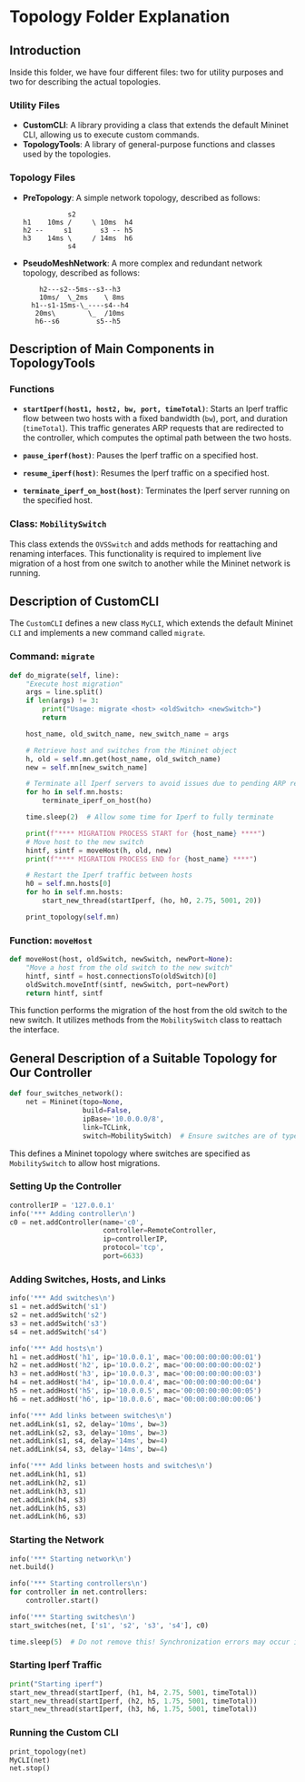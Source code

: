 # Topology Folder Explanation

## Introduction

Inside this folder, we have four different files: two for utility purposes and two for describing the actual topologies.

### Utility Files

- **CustomCLI**: A library providing a class that extends the default Mininet CLI, allowing us to execute custom commands.
- **TopologyTools**: A library of general-purpose functions and classes used by the topologies.

### Topology Files

- **PreTopology**: A simple network topology, described as follows:
    ```
               s2
    h1    10ms /     \ 10ms  h4
    h2 --     s1       s3 -- h5
    h3    14ms \     / 14ms  h6
               s4
    ```

- **PseudoMeshNetwork**: A more complex and redundant network topology, described as follows:
    ```
        h2---s2--5ms--s3--h3
        10ms/  \_2ms    \ 8ms
      h1--s1-15ms-\_----s4--h4
       20ms\        \_  /10ms
       h6--s6         s5--h5
    ```

## Description of Main Components in TopologyTools

### Functions

- **`startIperf(host1, host2, bw, port, timeTotal)`**: Starts an Iperf traffic flow between two hosts with a fixed bandwidth (`bw`), port, and duration (`timeTotal`). This traffic generates ARP requests that are redirected to the controller, which computes the optimal path between the two hosts.
  
- **`pause_iperf(host)`**: Pauses the Iperf traffic on a specified host.

- **`resume_iperf(host)`**: Resumes the Iperf traffic on a specified host.

- **`terminate_iperf_on_host(host)`**: Terminates the Iperf server running on the specified host.

### Class: `MobilitySwitch`

This class extends the `OVSSwitch` and adds methods for reattaching and renaming interfaces. This functionality is required to implement live migration of a host from one switch to another while the Mininet network is running.

## Description of CustomCLI

The `CustomCLI` defines a new class `MyCLI`, which extends the default Mininet `CLI` and implements a new command called `migrate`. 

### Command: `migrate`

```python
def do_migrate(self, line):
    "Execute host migration"
    args = line.split()
    if len(args) != 3:
        print("Usage: migrate <host> <oldSwitch> <newSwitch>")      
        return

    host_name, old_switch_name, new_switch_name = args

    # Retrieve host and switches from the Mininet object
    h, old = self.mn.get(host_name, old_switch_name)
    new = self.mn[new_switch_name]

    # Terminate all Iperf servers to avoid issues due to pending ARP requests
    for ho in self.mn.hosts:
        terminate_iperf_on_host(ho)

    time.sleep(2)  # Allow some time for Iperf to fully terminate

    print(f"**** MIGRATION PROCESS START for {host_name} ****")
    # Move host to the new switch
    hintf, sintf = moveHost(h, old, new)
    print(f"**** MIGRATION PROCESS END for {host_name} ****")

    # Restart the Iperf traffic between hosts
    h0 = self.mn.hosts[0]
    for ho in self.mn.hosts:
        start_new_thread(startIperf, (ho, h0, 2.75, 5001, 20))

    print_topology(self.mn)
```

### Function: `moveHost`

```python
def moveHost(host, oldSwitch, newSwitch, newPort=None):
    "Move a host from the old switch to the new switch"
    hintf, sintf = host.connectionsTo(oldSwitch)[0]
    oldSwitch.moveIntf(sintf, newSwitch, port=newPort)
    return hintf, sintf
```

This function performs the migration of the host from the old switch to the new switch. It utilizes methods from the `MobilitySwitch` class to reattach the interface.

## General Description of a Suitable Topology for Our Controller

```python
def four_switches_network():
    net = Mininet(topo=None,
                  build=False,
                  ipBase='10.0.0.0/8', 
                  link=TCLink, 
                  switch=MobilitySwitch)  # Ensure switches are of type MobilitySwitch!
```

This defines a Mininet topology where switches are specified as `MobilitySwitch` to allow host migrations.

### Setting Up the Controller

```python
controllerIP = '127.0.0.1'
info('*** Adding controller\n')
c0 = net.addController(name='c0',
                       controller=RemoteController,
                       ip=controllerIP,
                       protocol='tcp',
                       port=6633)
```

### Adding Switches, Hosts, and Links

```python
info('*** Add switches\n')
s1 = net.addSwitch('s1')
s2 = net.addSwitch('s2')
s3 = net.addSwitch('s3')
s4 = net.addSwitch('s4')

info('*** Add hosts\n')
h1 = net.addHost('h1', ip='10.0.0.1', mac='00:00:00:00:00:01')
h2 = net.addHost('h2', ip='10.0.0.2', mac='00:00:00:00:00:02')
h3 = net.addHost('h3', ip='10.0.0.3', mac='00:00:00:00:00:03')
h4 = net.addHost('h4', ip='10.0.0.4', mac='00:00:00:00:00:04')
h5 = net.addHost('h5', ip='10.0.0.5', mac='00:00:00:00:00:05')
h6 = net.addHost('h6', ip='10.0.0.6', mac='00:00:00:00:00:06')

info('*** Add links between switches\n')
net.addLink(s1, s2, delay='10ms', bw=3)
net.addLink(s2, s3, delay='10ms', bw=3)
net.addLink(s1, s4, delay='14ms', bw=4)
net.addLink(s4, s3, delay='14ms', bw=4)

info('*** Add links between hosts and switches\n')
net.addLink(h1, s1)
net.addLink(h2, s1)
net.addLink(h3, s1)
net.addLink(h4, s3)
net.addLink(h5, s3)
net.addLink(h6, s3)
```

### Starting the Network

```python
info('*** Starting network\n')
net.build()

info('*** Starting controllers\n')
for controller in net.controllers:
    controller.start()

info('*** Starting switches\n')
start_switches(net, ['s1', 's2', 's3', 's4'], c0)

time.sleep(5)  # Do not remove this! Synchronization errors may occur if traffic starts too early.
```

### Starting Iperf Traffic

```python
print("Starting iperf")
start_new_thread(startIperf, (h1, h4, 2.75, 5001, timeTotal))
start_new_thread(startIperf, (h2, h5, 1.75, 5001, timeTotal))
start_new_thread(startIperf, (h3, h6, 1.75, 5001, timeTotal))
```

### Running the Custom CLI

```python
print_topology(net)
MyCLI(net)
net.stop()
```
